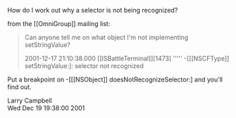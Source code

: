 How do I work out why a selector is not being recognized?

from the [[OmniGroup]] mailing list:

> Can anyone tell me on what object I'm not implementing setStringValue?
>
> 2001-12-17 21:10:38.000 [[ISBattleTerminal]][1473] ''''' -[[[NSCFType]] 
> setStringValue:]: selector not recognized

Put a breakpoint on -[[[NSObject]] doesNotRecognizeSelector:] and you'll 
find out.

Larry Campbell           
     Wed Dec 19 19:38:00 2001